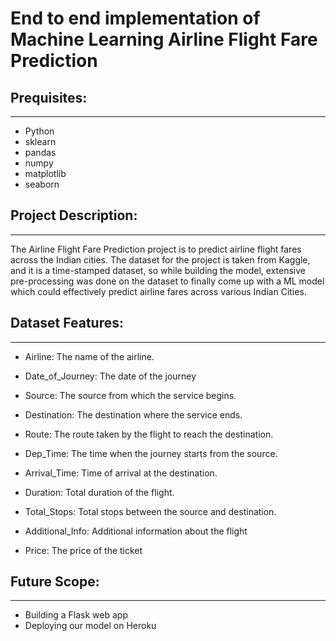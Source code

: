 # End to end implementation of Machine Learning Airline Flight Fare Prediction

## Prequisites:
----
- Python 
- sklearn
- pandas
- numpy
- matplotlib
- seaborn


## Project Description:
----
The Airline Flight Fare Prediction  project is to predict airline flight fares across the Indian cities. The dataset for the project is taken from Kaggle, and it is a time-stamped dataset, so while building the model, extensive pre-processing was done on the dataset to finally come up with a ML model which could effectively predict airline fares across various Indian Cities.


## Dataset Features:
----

- Airline: The name of the airline.

- Date_of_Journey: The date of the journey

- Source: The source from which the service begins.

- Destination: The destination where the service ends.

- Route: The route taken by the flight to reach the destination.

- Dep_Time: The time when the journey starts from the source.

- Arrival_Time: Time of arrival at the destination.

- Duration: Total duration of the flight.

- Total_Stops: Total stops between the source and destination.

- Additional_Info: Additional information about the flight

- Price: The price of the ticket


## Future Scope:
----
- Building a Flask web app
- Deploying our model on Heroku
